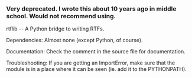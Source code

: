 ### Very deprecated. I wrote this about 10 years ago in middle school. Would not recommend using.


rtflib -- A Python bridge to writing RTFs.

Dependencies:
Almost none (except Python, of course).

Documentation:
Check the comment in the source file for documentation.

Troubleshooting:
If you are getting an ImportError, make sure that the module is in a place where it can be seen (ie. add it to the PYTHONPATH).
